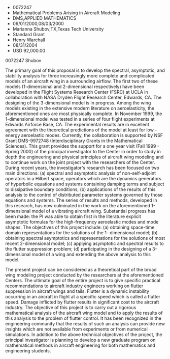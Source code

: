 
* 0072247
* Mathematical Problems Arising in Aircraft Modeling
* DMS,APPLIED MATHEMATICS
* 09/01/2000,08/03/2000
* Marianna Shubov,TX,Texas Tech University
* Standard Grant
* Henry Warchall
* 08/31/2004
* USD 92,000.00

0072247 Shubov

The primary goal of this proposal is to develop the spectral, asymptotic, and
stability analysis for three increasingly more complete and complicated models
of an aircraft wing in a surrounding airflow. The first two of these models
(1-dimensional and 2-dimensional respectively) have been developed in the Flight
Systems Research Center (FSRC) at UCLA in collaboration with NASA Dryden Flight
Research Center, Edwards, CA. The designing of the 3-dimensional model is in
progress. Among the wing models existing in the extensive modern literature on
aeroelasticity, the aforementioned ones are most physically complete. In
November 1999, the 1-dimensional model was tested in a series of four flight
experiments at Edwards Airforce Base, CA. The experimental results are in
excellent agreement with the theoretical predictions of the model at least for
low - energy aeroelastic modes. Currently, the collaboration is supported by NSF
Grant DMS-9972748 (Interdisciplinary Grants in the Mathematical Sciences). This
grant provides the support for a one year visit (Fall 1999 - Spring 2000) of the
principal investigator to the Center in order to study in depth the engineering
and physical principles of aircraft wing modeling and to continue work on the
joint project with the researchers of the Center. During recent years, the
investigator's research has been focused on two main directions: (a) spectral
and asymptotic analysis of non-self-adjoint operators in a Hilbert space,
operators which are the dynamics generators of hyperbolic equations and systems
containing damping terms and subject to dissipative boundary conditions; (b)
applications of the results of this analysis to the control of distributed
parameter systems governed by those equations and systems. The series of results
and methods, developed in this research, has now culminated in the work on the
aforementioned 1-dimensional model of a vibrating aircraft wing. Substantial
progress has been made: the PI was able to obtain first in the literature
explicit asymptotic formulas for the high-frequency aeroelastic modes and mode
shapes. The objectives of this project include: (a) obtaining space-time domain
representations for the solutions of the 1- dimensional model; (b) obtaining
spectral asymptotics and representations for the solutions of most recent
2-dimensional model; (c) applying asymptotic and spectral results to the flutter
suppression problem; (d) participating in the designing of a 3-dimensional model
of a wing and extending the above analysis to this model.

The present project can be considered as a theoretical part of the broad wing
modeling project conducted by the researchers at the aforementioned Centers. The
ultimate goal of the entire project is to give specific practical
recommendations to aircraft industry engineers working on flutter suppression in
aircraft wings and tails. Flutter is a dynamic instability occurring in an
aircraft in flight at a specific speed which is called a flutter speed. Damage
inflicted by flutter results in significant cost to the aircraft industry. The
objective of this project is to carry out a rigorous mathematical analysis of
the aircraft wing model and to apply the results of this analysis to the problem
of flutter control. It has been recognized in the engineering community that the
results of such an analysis can provide new insights which are not available
from experiments or from numerical simulations. In addition to the above
technical objectives of the project, the principal investigator is planning to
develop a new graduate program on mathematical methods in aircraft engineering
for both mathematics and engineering students.
